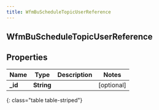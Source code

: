 ```yaml
---
title: WfmBuScheduleTopicUserReference
---
```

## WfmBuScheduleTopicUserReference

## Properties

|Name | Type | Description | Notes|
|------------ | ------------- | ------------- | -------------|
| **_id** | **String** |  | [optional] |
{: class="table table-striped"}


